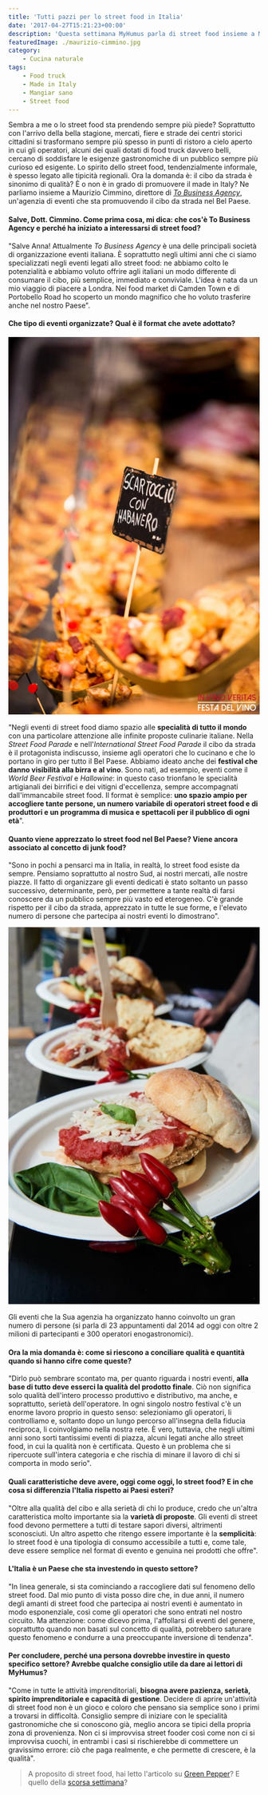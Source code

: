 ```yaml
---
title: 'Tutti pazzi per lo street food in Italia'
date: '2017-04-27T15:21:23+00:00'
description: 'Questa settimana MyHumus parla di street food insieme a Maurizio Cimmino, direttore di To Business Agency.'
featuredImage: ./maurizio-cimmino.jpg
category:
    - Cucina naturale
tags:
    - Food truck
    - Made in Italy
    - Mangiar sano
    - Street food
---
```


Sembra a me o lo street food sta prendendo sempre più piede?
Soprattutto con l'arrivo della bella stagione, mercati, fiere e strade dei centri storici cittadini si trasformano sempre più spesso in punti di ristoro a cielo aperto in cui gli operatori, alcuni dei quali dotati di food truck davvero belli, cercano di soddisfare le esigenze gastronomiche di un pubblico sempre più curioso ed esigente.
Lo spirito dello street food, tendenzialmente informale, è spesso legato alle tipicità regionali. Ora la domanda è: il cibo da strada è sinonimo di qualità? È o non è in grado di promuovere il made in Italy?
Ne parliamo insieme a Maurizio Cimmino, direttore di [*To Business Agency*](http://www.tobusinessagency.it/), un'agenzia di eventi che sta promuovendo il cibo da strada nel Bel Paese.

#### Salve, Dott. Cimmino. Come prima cosa, mi dica: che cos'è To Business Agency e perché ha iniziato a interessarsi di street food?

"Salve Anna! Attualmente *To Business Agency* è una delle principali società di organizzazione eventi italiana.
È soprattutto negli ultimi anni che ci siamo specializzati negli eventi legati allo street food: ne abbiamo colto le potenzialità e abbiamo voluto offrire agli italiani un modo differente di consumare il cibo, più semplice, immediato e conviviale.
L'idea è nata da un mio viaggio di piacere a Londra. Nei food market di Camden Town e di Portobello Road ho scoperto un mondo magnifico che ho voluto trasferire anche nel nostro Paese".

#### Che tipo di eventi organizzate? Qual è il format che avete adottato?

![finger food, food truck, street food, mangiar sano, made in italy](./cibo-da-strada.jpg)

"Negli eventi di street food diamo spazio alle **specialità di tutto il mondo** con una particolare attenzione alle infinite proposte culinarie italiane.
Nella *Street Food Parade* e nell'*International Street Food Parade* il cibo da strada è il protagonista indiscusso, insieme agli operatori che lo cucinano e che lo portano in giro per tutto il Bel Paese.
Abbiamo ideato anche dei **festival che danno visibilità alla birra e al vino**. Sono nati, ad esempio, eventi come il *World Beer Festival* e *Hallowine*: in questo caso trionfano le specialità artigianali dei birrifici e dei vitigni d'eccellenza, sempre accompagnati dall'immancabile street food.
Il format è semplice: **uno spazio ampio per accogliere tante persone, un numero variabile di operatori street food e di produttori e un programma di musica e spettacoli per il pubblico di ogni età**".

#### Quanto viene apprezzato lo street food nel Bel Paese? Viene ancora associato al concetto di junk food?

"Sono in pochi a pensarci ma in Italia, in realtà, lo street food esiste da sempre. Pensiamo soprattutto al nostro Sud, ai nostri mercati, alle nostre piazze. Il fatto di organizzare gli eventi dedicati è stato soltanto un passo successivo, determinante, però, per permettere a tante realtà di farsi conoscere da un pubblico sempre più vasto ed eterogeneo.
C'è grande rispetto per il cibo da strada, apprezzato in tutte le sue forme, e l'elevato numero di persone che partecipa ai nostri eventi lo dimostrano".

 ![finger food, food truck, street food, mangiar sano, made in italy](./finger-food.jpg)

Gli eventi che la Sua agenzia ha organizzato hanno coinvolto un gran numero di persone (si parla di 23 appuntamenti dal 2014 ad oggi con oltre 2 milioni di partecipanti e 300 operatori enogastronomici).

#### Ora la mia domanda è: come si riescono a conciliare qualità e quantità quando si hanno cifre come queste?

"Dirlo può sembrare scontato ma, per quanto riguarda i nostri eventi, **alla base di tutto deve esserci la qualità del prodotto finale**. Ciò non significa solo qualità dell'intero processo produttivo e distributivo, ma anche, e soprattutto, serietà dell'operatore.
In ogni singolo nostro festival c'è un enorme lavoro proprio in questo senso: selezioniamo gli operatori, li controlliamo e, soltanto dopo un lungo percorso all'insegna della fiducia reciproca, li coinvolgiamo nella nostra rete.
È vero, tuttavia, che negli ultimi anni sono sorti tantissimi eventi di piazza, alcuni legati anche allo street food, in cui la qualità non è certificata.
Questo è un problema che si ripercuote sull'intera categoria e che rischia di minare il lavoro di chi si comporta in modo serio".

#### Quali caratteristiche deve avere, oggi come oggi, lo street food? E in che cosa si differenzia l'Italia rispetto ai Paesi esteri?

"Oltre alla qualità del cibo e alla serietà di chi lo produce, credo che un'altra caratteristica molto importante sia la **varietà di proposte**. Gli eventi di street food devono permettere a tutti di testare sapori diversi, altrimenti sconosciuti.
Un altro aspetto che ritengo essere importante è la **semplicità**: lo street food è una tipologia di consumo accessibile a tutti e, come tale, deve essere semplice nel format di evento e genuina nei prodotti che offre".

#### L'Italia è un Paese che sta investendo in questo settore?

"In linea generale, si sta cominciando a raccogliere dati sul fenomeno dello street food.
Dal mio punto di vista posso dire che, in due anni, il numero degli amanti di street food che partecipa ai nostri eventi è aumentato in modo esponenziale, così come gli operatori che sono entrati nel nostro circuito.
Ma attenzione: come dicevo prima, l'affollarsi di eventi del genere, soprattutto quando non basati sul concetto di qualità, potrebbero saturare questo fenomeno e condurre a una preoccupante inversione di tendenza".

#### Per concludere, perché una persona dovrebbe investire in questo specifico settore? Avrebbe qualche consiglio utile da dare ai lettori di MyHumus?

"Come in tutte le attività imprenditoriali, **bisogna avere pazienza, serietà, spirito imprenditoriale e capacità di gestione**. Decidere di aprire un'attività di street food non è un gioco e coloro che pensano sia semplice sono i primi a trovarsi in difficoltà.
Consiglio sempre di iniziare con le specialità gastronomiche che si conoscono già, meglio ancora se tipici della propria zona di provenienza.
Non ci si improvvisa street fooder così come non ci si improvvisa cuochi, in entrambi i casi si rischierebbe di commettere un gravissimo errore: ciò che paga realmente, e che permette di crescere, è la qualità".

> A proposito di street food, hai letto l'articolo su [Green Pepper](https://myhumus.com/green-pepper-food-truck/)? E quello della [scorsa settimana](https://myhumus.com/stili-alimentari-alimentazione/)?

